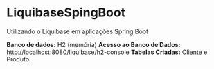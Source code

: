# LiquibaseSpingBoot
Utilizando o Liquibase em aplicações Spring Boot

**Banco de dados:** H2 (memória)
**Acesso ao Banco de Dados:** http://localhost:8080/liquibase/h2-console
**Tabelas Criadas:** Cliente e Produto
